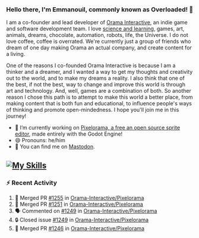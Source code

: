 ### Hello there, I'm Emmanouil, commonly known as Overloaded! 👋
I am a co-founder and lead developer of [Orama Interactive](https://www.oramainteractive.com/), an indie game and software development team. I love [science and learning](https://github.com/OverloadedOrama/KnowledgeBase), games, art, animals, dreams, chocolate, automation, robots, life, the Universe. I do not love coffee, coffee is overrated. We're currently just a group of friends who dream of one day making Orama an actual company, and create content for a living.

One of the reasons I co-founded Orama Interactive is because I am a thinker and a dreamer, and I wanted a way to get my thoughts and creativity out to the world, and to make my dreams a reality. I also think that one of the best, if not the best, way to change and improve this world is through art and technology. And, well, games are a combination of both. So another reason I chose this path is to attempt to make this world a better place, from making content that is both fun and educational, to influence people's ways of thinking and promote open-mindedness. I hope you'll join me in this journey!

- 🔭 I’m currently working on [Pixelorama, a free an open source sprite editor](https://github.com/Orama-Interactive/Pixelorama), made entirely with the Godot Engine!
- 😄 Pronouns: he/him
- 🐘 You can find me on <a rel="me" href="https://mastodon.social/@Overloaded">Mastodon</a>.

[![My Skills](https://skillicons.dev/icons?i=godot,py,cpp,cs,git,linux,html)](https://skillicons.dev)
---

### :zap: Recent Activity

<!--START_SECTION:activity-->
1. 🎉 Merged PR [#1255](https://github.com/Orama-Interactive/Pixelorama/pull/1255) in [Orama-Interactive/Pixelorama](https://github.com/Orama-Interactive/Pixelorama)
2. 🎉 Merged PR [#1251](https://github.com/Orama-Interactive/Pixelorama/pull/1251) in [Orama-Interactive/Pixelorama](https://github.com/Orama-Interactive/Pixelorama)
3. 🗣 Commented on [#1249](https://github.com/Orama-Interactive/Pixelorama/issues/1249#issuecomment-2906774400) in [Orama-Interactive/Pixelorama](https://github.com/Orama-Interactive/Pixelorama)
4. 🔒 Closed issue [#1249](https://github.com/Orama-Interactive/Pixelorama/issues/1249) in [Orama-Interactive/Pixelorama](https://github.com/Orama-Interactive/Pixelorama)
5. 🎉 Merged PR [#1246](https://github.com/Orama-Interactive/Pixelorama/pull/1246) in [Orama-Interactive/Pixelorama](https://github.com/Orama-Interactive/Pixelorama)
<!--END_SECTION:activity-->

<!--
**OverloadedOrama/OverloadedOrama** is a ✨ _special_ ✨ repository because its `README.md` (this file) appears on your GitHub profile.

Here are some ideas to get you started:

- 👯 I’m looking to collaborate on ...
- 🤔 I’m looking for help with ...
- 💬 Ask me about ...
- 📫 How to reach me: ...
- ⚡ Fun fact: ...
-->
